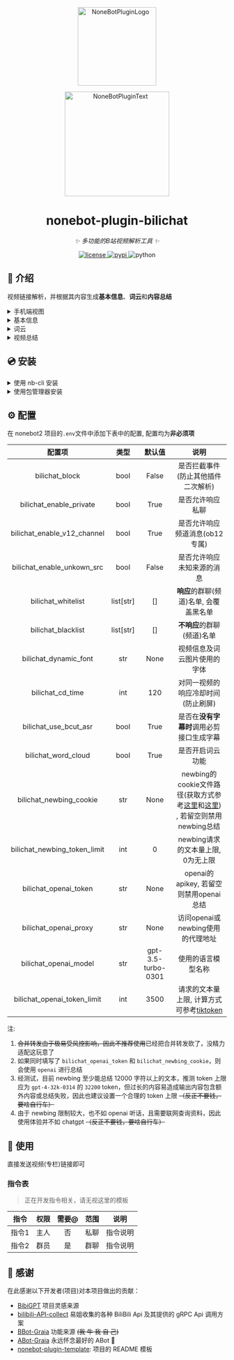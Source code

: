 <div align="center">
  <a href="https://v2.nonebot.dev/store"><img src="docs/nbp_logo.png" width="180" height="180" alt="NoneBotPluginLogo"></a>
  <br>
  <p><img src="docs/NoneBotPlugin.svg" width="240" alt="NoneBotPluginText"></p>
</div>

<div align="center">

# nonebot-plugin-bilichat

_✨ 多功能的B站视频解析工具 ✨_

<a href="./LICENSE">
    <img src="https://img.shields.io/github/license/djkcyl/nonebot-plugin-bilichat.svg" alt="license">
</a>
<a href="https://pypi.python.org/pypi/nonebot-plugin-bilichat">
    <img src="https://img.shields.io/pypi/v/nonebot-plugin-bilichat.svg" alt="pypi">
</a>
<img src="https://img.shields.io/badge/python-3.8+-blue.svg" alt="python">

</div>

## 📖 介绍

视频链接解析，并根据其内容生成**基本信息**、**词云**和**内容总结**

<details>
<summary>手机端视图</summary>

![](docs/mobile.png)
</details>

<details>
<summary>基本信息</summary>

![](docs/basic.png)
</details>

<details>
<summary>词云</summary>

![](docs/wordcloud.png)
</details>

<details>
<summary>视频总结</summary>

```markdown
## 总结
高通第二代骁龙7+的工程机，拥有台积电4nm工艺，CPU规格和骁龙8+一模一样，GPU规格上是新的Adreno 700架构，性能表现出众，能效曲线稍逊于8+，但中低频段能效水平相同，终端机价格如果能做到1500-2000元，竞争力还是很足的。 

## 要点
- 💻 第二代骁龙7+拥有台积电4nm工艺和与骁龙8+一样的CPU规格。
- 🎮 新的Adreno 700架构GPU规格性能强，比上一代7Gen1强了超过一倍。
- 📈 能效曲线稍逊于8+，但中低频段能效水平相同。
- 💰 如果终端机价格做到1500-2000元，竞争力还是很足的。
- 🧪 高通自己也意识到骁龙7系列的竞争力问题，这也使其成了必须要解决的一个问题。
- 🕹️ 7+ Gen2就是8+的CPU，旗舰规格下放，最大的受益者是大型游戏。
```

</details>

## 💿 安装

<details>
<summary>使用 nb-cli 安装</summary>
在 nonebot2 项目的根目录下打开命令行, 输入以下指令即可安装

    nb plugin install nonebot-plugin-bilichat[all]

</details>

<details>
<summary>使用包管理器安装</summary>
在 nonebot2 项目的插件目录下, 打开命令行, 根据你使用的包管理器, 输入相应的安装命令

<details>
<summary>pip</summary>

    pip install nonebot-plugin-bilichat[all]
</details>
<details>
<summary>pdm</summary>

    pdm add nonebot-plugin-bilichat[all]
</details>
<details>
<summary>poetry</summary>

    poetry add nonebot-plugin-bilichat[all]
</details>
<details>
<summary>conda</summary>

    conda install nonebot-plugin-bilichat[all]
</details>

打开 nonebot2 项目根目录下的 `pyproject.toml` 文件, 在 `[tool.nonebot]` 部分追加写入

    plugins = ["nonebot_plugin_bilichat"]

</details>

## ⚙️ 配置

在 nonebot2 项目的`.env`文件中添加下表中的配置, 配置均为**非必须项**

| 配置项 | 类型 | 默认值 | 说明 |
|:-----:|:----:|:----:|:----:|
| bilichat_block               | bool      | False                | 是否拦截事件(防止其他插件二次解析) |
| bilichat_enable_private      | bool      | True                 | 是否允许响应私聊 |
| bilichat_enable_v12_channel  | bool      | True                 | 是否允许响应频道消息(ob12专属) |
| bilichat_enable_unkown_src   | bool      | False                | 是否允许响应未知来源的消息 |
| bilichat_whitelist           | list[str] | []                   | **响应**的群聊(频道)名单, 会覆盖黑名单 |
| bilichat_blacklist           | list[str] | []                   | **不响应**的群聊(频道)名单 |
| bilichat_dynamic_font        | str       | None                 | 视频信息及词云图片使用的字体 |
| bilichat_cd_time             | int       | 120                  | 对同一视频的响应冷却时间(防止刷屏) |
| bilichat_use_bcut_asr        | bool      | True                 | 是否在**没有字幕时**调用必剪接口生成字幕 |
| bilichat_word_cloud          | bool      | True                 | 是否开启词云功能 |
| bilichat_newbing_cookie      | str       | None                 | newbing的cookie文件路径(获取方式参考[这里](https://github.com/acheong08/EdgeGPT#getting-authentication-required)和[这里](https://github.com/Harry-Jing/nonebot-plugin-bing-chat#%EF%B8%8F-%E9%85%8D%E7%BD%AE)) , 若留空则禁用newbing总结 |
| bilichat_newbing_token_limit | int       | 0                    | newbing请求的文本量上限, 0为无上限 |
| bilichat_openai_token        | str       | None                 | openai的apikey, 若留空则禁用openai总结 |
| bilichat_openai_proxy        | str       | None                 | 访问openai或newbing使用的代理地址 |
| bilichat_openai_model        | str       | gpt-3.5-turbo-0301   | 使用的语言模型名称 |
| bilichat_openai_token_limit  | int       | 3500                 | 请求的文本量上限, 计算方式可参考[tiktoken](https://github.com/openai/tiktoken) |


注:

1. ~~合并转发由于极易受风控影响，因此不推荐使用~~已经把合并转发砍了，没精力适配这玩意了
2. 如果同时填写了 `bilichat_openai_token` 和 `bilichat_newbing_cookie`，则会使用 `openai` 进行总结
3. 经测试，目前 newbing 至少能总结 12000 字符以上的文本，推测 token 上限应为 `gpt-4-32k-0314` 的 `32200` token，但过长的内容易造成输出内容包含额外内容或总结失败，因此也建议设置一个合理的 token 上限 ~~（反正不要钱，要啥自行车）~~
4. 由于 newbing 限制较大，也不如 openai 听话，且需要联网查询资料，因此使用体验并不如 chatgpt ~~（反正不要钱，要啥自行车）~~


## 🎉 使用

直接发送视频(专栏)链接即可

### 指令表

> 正在开发指令相关，请无视这里的模板

| 指令 | 权限 | 需要@ | 范围 | 说明 |
|:-----:|:----:|:----:|:----:|:----:|
| 指令1 | 主人 | 否 | 私聊 | 指令说明 |
| 指令2 | 群员 | 是 | 群聊 | 指令说明 |

## 🙏 感谢

在此感谢以下开发者(项目)对本项目做出的贡献：

- [BibiGPT](https://github.com/JimmyLv/BibiGPT) 项目灵感来源
- [bilibili-API-collect](https://github.com/SocialSisterYi/bilibili-API-collect) 易姐收集的各种 BiliBili Api 及其提供的 gRPC Api 调用方案
- [BBot-Graia](https://github.com/djkcyl/BBot-Graia) 功能来源 ~~(我 牛 我 自 己)~~
- [ABot-Graia](https://github.com/djkcyl/ABot-Graia) 永远怀念最好的 ABot 🙏
- [nonebot-plugin-template](https://github.com/A-kirami/nonebot-plugin-template): 项目的 README 模板
